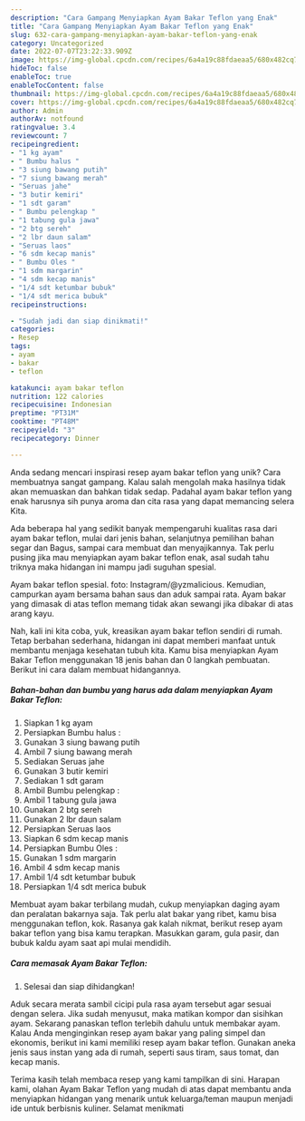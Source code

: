 ```yaml
---
description: "Cara Gampang Menyiapkan Ayam Bakar Teflon yang Enak"
title: "Cara Gampang Menyiapkan Ayam Bakar Teflon yang Enak"
slug: 632-cara-gampang-menyiapkan-ayam-bakar-teflon-yang-enak
category: Uncategorized
date: 2022-07-07T23:22:33.909Z
image: https://img-global.cpcdn.com/recipes/6a4a19c88fdaeaa5/680x482cq70/ayam-bakar-teflon-foto-resep-utama.jpg
hideToc: false
enableToc: true
enableTocContent: false
thumbnail: https://img-global.cpcdn.com/recipes/6a4a19c88fdaeaa5/680x482cq70/ayam-bakar-teflon-foto-resep-utama.jpg
cover: https://img-global.cpcdn.com/recipes/6a4a19c88fdaeaa5/680x482cq70/ayam-bakar-teflon-foto-resep-utama.jpg
author: Admin
authorAv: notfound
ratingvalue: 3.4
reviewcount: 7
recipeingredient:
- "1 kg ayam"
- " Bumbu halus "
- "3 siung bawang putih"
- "7 siung bawang merah"
- "Seruas jahe"
- "3 butir kemiri"
- "1 sdt garam"
- " Bumbu pelengkap "
- "1 tabung gula jawa"
- "2 btg sereh"
- "2 lbr daun salam"
- "Seruas laos"
- "6 sdm kecap manis"
- " Bumbu Oles "
- "1 sdm margarin"
- "4 sdm kecap manis"
- "1/4 sdt ketumbar bubuk"
- "1/4 sdt merica bubuk"
recipeinstructions:

- "Sudah jadi dan siap dinikmati!"
categories:
- Resep
tags:
- ayam
- bakar
- teflon

katakunci: ayam bakar teflon 
nutrition: 122 calories
recipecuisine: Indonesian
preptime: "PT31M"
cooktime: "PT48M"
recipeyield: "3"
recipecategory: Dinner

---
```





Anda sedang mencari inspirasi resep ayam bakar teflon yang unik? Cara membuatnya sangat gampang. Kalau salah mengolah maka hasilnya tidak akan memuaskan dan bahkan tidak sedap. Padahal ayam bakar teflon yang enak harusnya sih punya aroma dan cita rasa yang dapat memancing selera Kita.





Ada beberapa hal yang sedikit banyak mempengaruhi kualitas rasa dari ayam bakar teflon, mulai dari jenis bahan, selanjutnya pemilihan bahan segar dan Bagus, sampai cara membuat dan menyajikannya. Tak perlu pusing jika mau menyiapkan ayam bakar teflon enak,      asal sudah tahu triknya maka hidangan ini mampu jadi suguhan spesial.














Ayam bakar teflon spesial. foto: Instagram/@yzmalicious. Kemudian, campurkan ayam bersama bahan saus dan aduk sampai rata. Ayam bakar yang dimasak di atas teflon memang tidak akan sewangi jika dibakar di atas arang kayu.






Nah, kali ini kita coba, yuk, kreasikan ayam bakar teflon sendiri di rumah. Tetap berbahan sederhana, hidangan ini dapat memberi manfaat untuk membantu menjaga kesehatan tubuh kita. Kamu bisa menyiapkan Ayam Bakar Teflon menggunakan 18 jenis bahan dan 0 langkah pembuatan. Berikut ini cara dalam membuat hidangannya.

<!--inarticleads1-->

##### Bahan-bahan dan bumbu yang harus ada dalam menyiapkan Ayam Bakar Teflon:

1. Siapkan 1 kg ayam
1. Persiapkan  Bumbu halus :
1. Gunakan 3 siung bawang putih
1. Ambil 7 siung bawang merah
1. Sediakan Seruas jahe
1. Gunakan 3 butir kemiri
1. Sediakan 1 sdt garam
1. Ambil  Bumbu pelengkap :
1. Ambil 1 tabung gula jawa
1. Gunakan 2 btg sereh
1. Gunakan 2 lbr daun salam
1. Persiapkan Seruas laos
1. Siapkan 6 sdm kecap manis
1. Persiapkan  Bumbu Oles :
1. Gunakan 1 sdm margarin
1. Ambil 4 sdm kecap manis
1. Ambil 1/4 sdt ketumbar bubuk
1. Persiapkan 1/4 sdt merica bubuk


Membuat ayam bakar terbilang mudah, cukup menyiapkan daging ayam dan peralatan bakarnya saja. Tak perlu alat bakar yang ribet, kamu bisa menggunakan teflon, kok. Rasanya gak kalah nikmat, berikut resep ayam bakar teflon yang bisa kamu terapkan. Masukkan garam, gula pasir, dan bubuk kaldu ayam saat api mulai mendidih. 

<!--inarticleads2-->

##### Cara memasak Ayam Bakar Teflon:


1. Selesai dan siap dihidangkan!

Aduk secara merata sambil cicipi pula rasa ayam tersebut agar sesuai dengan selera. Jika sudah menyusut, maka matikan kompor dan sisihkan ayam. Sekarang panaskan teflon terlebih dahulu untuk membakar ayam. Kalau Anda menginginkan resep ayam bakar yang paling simpel dan ekonomis, berikut ini kami memiliki resep ayam bakar teflon. Gunakan aneka jenis saus instan yang ada di rumah, seperti saus tiram, saus tomat, dan kecap manis. 

Terima kasih telah membaca resep yang kami tampilkan di sini. Harapan kami, olahan Ayam Bakar Teflon yang mudah di atas dapat membantu anda menyiapkan hidangan yang menarik untuk keluarga/teman maupun menjadi ide untuk berbisnis kuliner. Selamat menikmati
